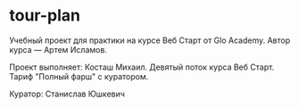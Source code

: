 # tour-plan

Учебный проект для практики на курсе Веб Старт от Glo Academy. 
Автор курса — Артем Исламов.

Проект выполняет: Косташ Михаил.
Девятый поток курса Веб Старт. Тариф "Полный фарш" с куратором.

Куратор: Станислав Юшкевич